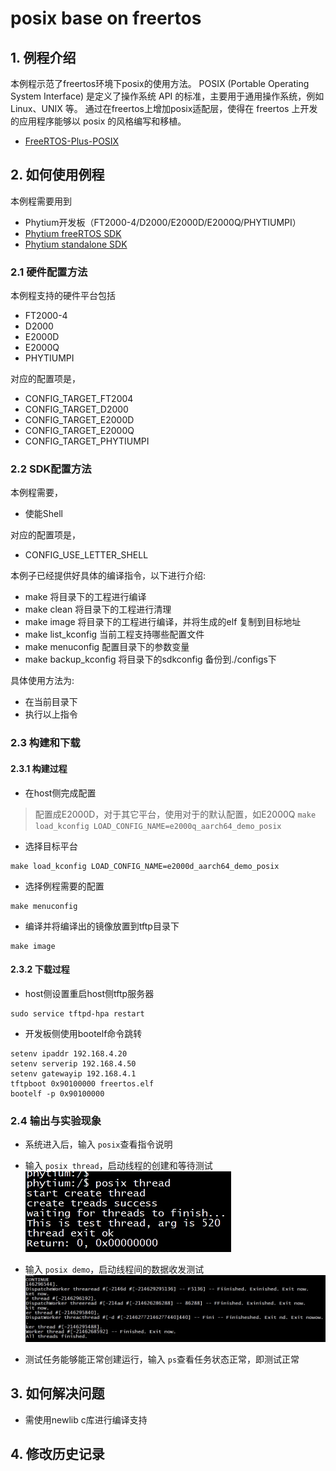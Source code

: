 # posix base on freertos

## 1. 例程介绍

本例程示范了freertos环境下posix的使用方法。
POSIX (Portable Operating System Interface) 是定义了操作系统 API 的标准，主要用于通用操作系统，例如 Linux、UNIX 等。
通过在freertos上增加posix适配层，使得在 freertos 上开发的应用程序能够以 posix 的风格编写和移植。
- [FreeRTOS-Plus-POSIX](https://www.freertos.org/FreeRTOS-Plus/FreeRTOS_Plus_POSIX/index.html)

## 2. 如何使用例程

本例程需要用到

- Phytium开发板（FT2000-4/D2000/E2000D/E2000Q/PHYTIUMPI）
- [Phytium freeRTOS SDK](https://gitee.com/phytium_embedded/phytium-free-rtos-sdk)
- [Phytium standalone SDK](https://gitee.com/phytium_embedded/phytium-standalone-sdk)

### 2.1 硬件配置方法

本例程支持的硬件平台包括

- FT2000-4
- D2000
- E2000D
- E2000Q
- PHYTIUMPI

对应的配置项是，

- CONFIG_TARGET_FT2004
- CONFIG_TARGET_D2000
- CONFIG_TARGET_E2000D
- CONFIG_TARGET_E2000Q
- CONFIG_TARGET_PHYTIUMPI

### 2.2 SDK配置方法

本例程需要，

- 使能Shell

对应的配置项是，

- CONFIG_USE_LETTER_SHELL

本例子已经提供好具体的编译指令，以下进行介绍:

- make 将目录下的工程进行编译
- make clean  将目录下的工程进行清理
- make image   将目录下的工程进行编译，并将生成的elf 复制到目标地址
- make list_kconfig 当前工程支持哪些配置文件
- make menuconfig   配置目录下的参数变量
- make backup_kconfig 将目录下的sdkconfig 备份到./configs下

具体使用方法为:

- 在当前目录下
- 执行以上指令

### 2.3 构建和下载

#### 2.3.1 构建过程

- 在host侧完成配置

> 配置成E2000D，对于其它平台，使用对于的默认配置，如E2000Q `make load_kconfig LOAD_CONFIG_NAME=e2000q_aarch64_demo_posix`

- 选择目标平台

```
make load_kconfig LOAD_CONFIG_NAME=e2000d_aarch64_demo_posix
```

- 选择例程需要的配置

```
make menuconfig
```

- 编译并将编译出的镜像放置到tftp目录下

```
make image
```

#### 2.3.2 下载过程

- host侧设置重启host侧tftp服务器

```
sudo service tftpd-hpa restart
```

- 开发板侧使用bootelf命令跳转

```
setenv ipaddr 192.168.4.20  
setenv serverip 192.168.4.50 
setenv gatewayip 192.168.4.1 
tftpboot 0x90100000 freertos.elf
bootelf -p 0x90100000
```

### 2.4 输出与实验现象

- 系统进入后，输入 ``posix``查看指令说明

- 输入 ``posix thread``，启动线程的创建和等待测试
![posix_thread](./figs/posix_thread.png)

- 输入 ``posix demo``，启动线程间的数据收发测试
![posix_demo](./figs/posix_demo.png)


- 测试任务能够能正常创建运行，输入 ``ps``查看任务状态正常，即测试正常

## 3. 如何解决问题

- 需使用newlib c库进行编译支持


## 4. 修改历史记录

